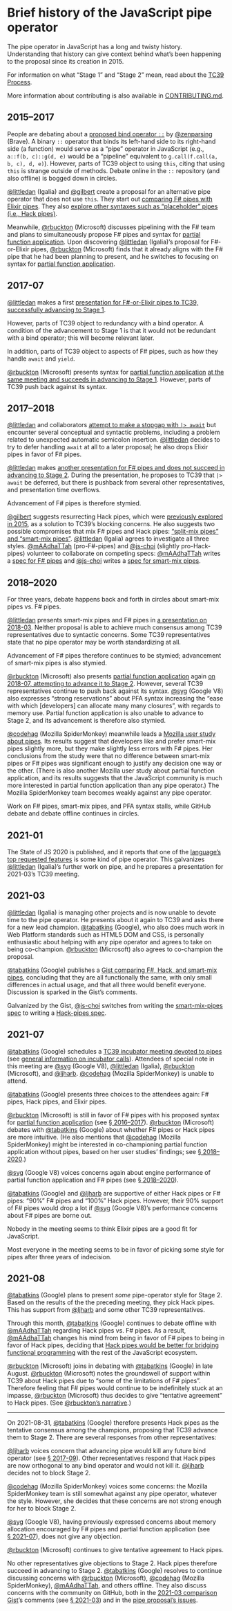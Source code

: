 # Brief history of the JavaScript pipe operator
The pipe operator in JavaScript has a long and twisty history.
Understanding that history can give context behind
what’s been happening to the proposal since its creation in 2015.

For information on what “Stage 1” and “Stage 2” mean,
read about the [TC39 Process][].

More information about contributing is also available in [CONTRIBUTING.md][].

## 2015–2017
People are debating about a [proposed bind operator `::`][bind]
by [@zenparsing][] (Brave).
A binary `::` operator that binds its left-hand side to its right-hand side (a function)
would serve as a “pipe” operator in JavaScript
(e.g., `a::f(b, c)::g(d, e)` would be a “pipeline” equivalent to
`g.call(f.call(a, b, c), d, e)`).
However, parts of TC39 object to using `this`,
citing that using `this` is strange outside of methods.
Debate online in the `::` repository (and also offline) is bogged down in circles.

[@littledan][] (Igalia) and [@gilbert][] create a proposal
for an alternative pipe operator that does not use `this`.
They start out [comparing F# pipes with Elixir pipes][first pipe preso].
They also [explore other syntaxes such as “placeholder” pipes (i.e., Hack pipes)][I4].

Meanwhile, [@rbuckton][] (Microsoft) discusses pipelining with the F# team
and plans to simultaneously propose F# pipes and syntax
for [partial function application][].
Upon discovering [@littledan][] (Igalia)’s proposal for F#-or-Elixir pipes,
[@rbuckton][] (Microsoft) finds that it already
aligns with the F# pipe that he had been planning to present,
and he switches to focusing on syntax for [partial function application][].

## 2017-07
[@littledan][] makes a first
[presentation for F#-or-Elixir pipes to TC39, successfully advancing to Stage 1][S1].

However, parts of TC39 object to redundancy with a bind operator.
A condition of the advancement to Stage 1 is that it would not be redundant
with a bind operator; this will become relevant later.

In addition, parts of TC39 object to aspects of F# pipes,
such as how they handle `await` and `yield`.

[@rbuckton][] (Microsoft) presents syntax for [partial function application][]
[at the same meeting and succeeds in advancing to Stage 1][PFA S1].
However, parts of TC39 push back against its syntax.

## 2017–2018
[@littledan][] and collaborators [attempt to make a stopgap with `|> await`][I66]
but encounter several conceptual and syntactic problems,
including a problem related to unexpected automatic semicolon insertion.
[@littledan][] decides to try to defer handling `await` at all to a later proposal;
he also drops Elixir pipes in favor of F# pipes.

[@littledan][] makes
[another presentation for F# pipes and does not succeed in advancing to Stage 2][S2-2017].
During the presentation, he proposes to TC39 that `|> await` be deferred,
but there is pushback from several other representatives, and presentation time overflows.

Advancement of F# pipes is therefore stymied.

[@gilbert][] suggests resurrecting Hack pipes,
which were [previously explored in 2015][I4],
as a solution to TC39’s blocking concerns.
He also suggests two possible compromises that mix F# pipes and Hack pipes:
[“split-mix pipes” and “smart-mix pipes”][I89].
[@littledan][] (Igalia) agrees to investigate all three styles.
[@mAAdhaTTah][] (pro-F#-pipes) and [@js-choi][] (slightly pro-Hack-pipes)
volunteer to collaborate on competing specs:
[@mAAdhaTTah][] writes a [spec for F# pipes][F# spec]
and [@js-choi][] writes a [spec for smart-mix pipes][smart-mix-pipes spec].

## 2018–2020
For three years, debate happens back and forth in circles
about smart-mix pipes vs. F# pipes.

[@littledan][] presents smart-mix pipes and F# pipes in
[a presentation on 2018-03][S2 2018-03].
Neither proposal is able to achieve much consensus among TC39 representatives
due to syntactic concerns.
Some TC39 representatives state that no pipe operator
may be worth standardizing at all.

Advancement of F# pipes therefore continues to be stymied;
advancement of smart-mix pipes is also stymied.

[@rbuckton][] (Microsoft) also presents [partial function application][]
again [on 2018-07, attempting to advance it to Stage 2][PFA 2018-07].
However, several TC39 representatives continue to push back against its syntax.
[@syg][] (Google V8) also expresses “strong reservations” about PFA syntax
increasing the “ease with which [developers] can allocate many many closures”,
with regards to memory use.
Partial function application is also unable to advance to Stage 2,
and its advancement is therefore also stymied.

[@codehag][] (Mozilla SpiderMonkey) meanwhile leads a
[Mozilla user study about pipes][Mozilla study].
Its results suggest that developers like and prefer smart-mix pipes slightly more,
but they make slightly less errors with F# pipes.
Her conclusions from the study were that no difference between smart-mix pipes or F# pipes
was significant enough to justify any decision one way or the other.
(There is also another Mozilla user study about partial function application,
and its results suggests that the JavaScript community
is much more interested in partial function application than any pipe operator.)
The Mozilla SpiderMonkey team becomes weakly against any pipe operator.

Work on F# pipes, smart-mix pipes, and PFA syntax stalls,
while GitHub debate and debate offline continues in circles.

## 2021-01
The State of JS 2020 is published,
and it reports that one of the [language’s top requested features][SoJS 20]
is some kind of pipe operator.
This galvanizes [@littledan][] (Igalia)’s further work on pipe,
and he prepares a presentation for 2021-03’s TC39 meeting.

## 2021-03
[@littledan][] (Igalia) is managing other projects
and is now unable to devote time to the pipe operator.
He presents about it again to TC39 and asks there for a new lead champion.
[@tabatkins][] (Google), who also does much work in Web Platform standards
such as HTML5 DOM and CSS,
is personally enthusiastic about helping with any pipe operator
and agrees to take on being co-champion.
[@rbuckton][] (Microsoft) also agrees to co-champion the proposal.

[@tabatkins][] (Google) publishes a [Gist comparing F#, Hack, and smart-mix pipes][Gist], concluding that they are all functionally the same,
with only small differences in actual usage,
and that all three would benefit everyone.
Discussion is sparked in the Gist’s comments.

Galvanized by the Gist,
[@js-choi][] switches from writing the [smart-mix-pipes spec][]
to writing a [Hack-pipes spec][].

## 2021-07
[@tabatkins][] (Google) schedules a
[TC39 incubator meeting devoted to pipes][2021-07 incubator]
(see [general information on incubator calls][]).
Attendees of special note in this meeting are [@syg][] (Google V8),
[@littledan][] (Igalia), [@rbuckton][] (Microsoft), and [@ljharb][]. [@codehag][] (Mozilla SpiderMonkey) is unable to attend.

[@tabatkins][] (Google) presents three choices to the attendees again:
F# pipes, Hack pipes, and Elixir pipes.

[@rbuckton][] (Microsoft) is still in favor of F# pipes with his proposed syntax for
[partial function application][] (see [§ 2016–2017](#20162017)).
[@rbuckton][] (Microsoft) debates with [@tabatkins][] (Google)
about whether F# pipes or Hack pipes are more intuitive.
(He also mentions that [@codehag][] (Mozilla SpiderMonkey)
might be interested in co-championing partial function application without pipes,
based on her user studies’ findings; see [§ 2018–2020](#20182020).)

[@syg][] (Google V8) voices concerns again about engine performance
of partial function application and F# pipes (see [§ 2018–2020](#20182020)).

[@tabatkins][] (Google) and [@ljharb][] are supportive
of either Hack pipes or F# pipes:
“90%” F# pipes and “100%” Hack pipes.
However, their 90% support of F# pipes would drop a lot if [@syg][]
(Google V8)’s performance concerns about F# pipes are borne out.

Nobody in the meeting seems to think Elixir pipes are a good fit for JavaScript.

Most everyone in the meeting seems to be in favor of picking some style for pipes
after three years of indecision.

## 2021-08
[@tabatkins][] (Google) plans to present *some* pipe-operator style for Stage 2.
Based on the results of the the preceding meeting, they pick Hack pipes.
This has support from [@ljharb][] and some other TC39 representatives.

Through this month, [@tabatkins][] (Google) continues to debate offline
with [@mAAdhaTTah][] regarding Hack pipes vs. F# pipes.
As a result, [@mAAdhaTTah][] changes his mind from being in favor of F# pipes
to being in favor of Hack pipes,
deciding that [Hack pipes would be better for bridging functional programming][JDG essay]
with the rest of the JavaScript ecosystem.

[@rbuckton][] (Microsoft) joins in debating with [@tabatkins][] (Google) in late August.
[@rbuckton][] (Microsoft) notes the groundswell of support within TC39 about Hack pipes
due to “some of the limitations of F# pipes”.
Therefore feeling that F# pipes would continue to be indefinitely stuck at an impasse,
[@rbuckton][] (Microsoft) thus decides to give “tentative agreement” to Hack pipes.
(See [@rbuckton’s narrative][].)

***

On 2021-08-31, [@tabatkins][] (Google) therefore
presents Hack pipes as the tentative consensus among the champions,
proposing that TC39 advance them to Stage 2.
There are several responses from other representatives:

[@ljharb][] voices concern that advancing pipe
would kill any future bind operator (see [§ 2017-09](#2017-09)).
Other representatives respond that Hack pipes are now orthogonal to any bind operator
and would not kill it. [@ljharb][] decides not to block Stage 2.

[@codehag][] (Mozilla SpiderMonkey) voices some concerns:
the Mozilla SpiderMonkey team is still somewhat against any pipe operator,
whatever the style.
However, she decides that these concerns are not strong enough for her to block Stage 2.

[@syg][] (Google V8), having previously expressed concerns about memory allocation
encouraged by F# pipes and partial function application
(see [§ 2021-07](#2021-07)), does not give any objection.

[@rbuckton][] (Microsoft) continues to give tentative agreement to Hack pipes.

No other representatives give objections to Stage 2.
Hack pipes therefore succeed in advancing to Stage 2.
[@tabatkins][] (Google) resolves to continue discussing concerns
with [@rbuckton][] (Microsoft), [@codehag][] (Mozilla SpiderMonkey), [@mAAdhaTTah][],
and others offline.
They also discuss concerns with the community on GitHub,
both in the [2021-03 comparison Gist][Gist]’s comments (see [§ 2021-03](#2021-03))
and in the [pipe proposal’s issues][issues].

[issues]: https://github.com/tc39/proposal-pipeline-operator/issues?q=is%3Aissue+
[CONTRIBUTING.md]: https://github.com/tc39/proposal-pipeline-operator/blob/main/CONTRIBUTING.md
[general information on incubator calls]: https://github.com/tc39/how-we-work/blob/master/incubator-calls.md

[bind]: https://github.com/tc39/proposal-bind-operator
[partial function application]: https://github.com/tc39/proposal-partial-application

[F# spec]: https://github.com/valtech-nyc/proposal-fsharp-pipelines/
[smart-mix-pipes spec]: https://github.com/js-choi/proposal-smart-pipelines
[Hack-pipes spec]: https://github.com/tc39/proposal-hack-pipes

[first pipe preso]: https://docs.google.com/presentation/d/1qiWFzi5dkjuUVGcFXwypuQbEbZk-BV7unX0bYurcQsA/edit#slide=id.g1fa08b5c5c_0_93

[I4]: https://github.com/tc39/proposal-pipeline-operator/issues/4
[I75]: https://github.com/tc39/proposal-pipeline-operator/issues/75
[I66]: https://github.com/tc39/proposal-pipeline-operator/pull/66
[I89]: https://github.com/tc39/proposal-pipeline-operator/issues/89

[S1]: https://github.com/tc39/notes/blob/master/meetings/2017-09/sept-26.md#11iia-pipeline-operator
[S2-2017]: https://github.com/tc39/notes/blob/master/meetings/2017-11/nov-29.md#9iii-pipeline-operator-for-stage-2
[PFA S1]: https://github.com/tc39/notes/blob/master/meetings/2017-09/sept-28.md#13i-partial-application
[S2 2018-03]: https://github.com/tc39/notes/blob/master/meetings/2018-03/mar-22.md#10ive-pipeline-operator
[PFA 2018-07]: https://github.com/tc39/notes/blob/master/meetings/2018-07/july-25.md#partial-application
[2021-07 incubator]: https://github.com/tc39/incubator-agendas/blob/master/notes/2021/06-17.md#pipeline
[Mozilla study]: https://github.com/tc39/notes/blob/master/meetings/2019-06/june-6.md#javascript-and-syntax-research-methods

[TC39 process]: https://tc39.es/process-document/
[Gist]: https://gist.github.com/tabatkins/1261b108b9e6cdab5ad5df4b8021bcb5
[@rbuckton’s narrative]: https://github.com/tc39/proposal-pipeline-operator/issues/91#issuecomment-917645179
[SoJS 20]: https://2020.stateofjs.com/en-US/opinions/?missing_from_js
[JDG essay]: https://jamesdigioia.com/hack-pipe-for-functional-programmers-how-i-learned-to-stop-worrying-and-love-the-placeholder/

[@littledan]: https://github.com/littledan/
[@gilbert]: https://github.com/gilbert/
[@tabatkins]: https://github.com/tabatkins/
[@codehag]: https://github.com/codehag/
[@mAAdhaTTah]: https://github.com/mAAdhaTTah/
[@js-choi]: https://github.com/js-choi/
[@syg]: https://github.com/syg/
[@ljharb]: https://github.com/ljharb/
[@rbuckton]: https://github.com/rbuckton/
[@zenparsing]: https://github.com/zenparsing
